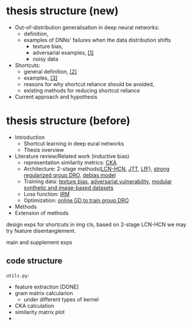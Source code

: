 # thesis structure (new)
- Out-of-distribution generalisation in deep neural networks:
    - definition, 
    - examples of DNNs' failures when the data distribution shifts
        - texture bias, 
        - adversarial examples, [[1]](https://github.com/YHJYH/Machine_Learning/blob/main/projects/Master_Thesis/papers/Surface_Statistical_Regularities.md#measuring-the-tendency-of-cnns-to-learn-surface-statistical-regularities)
        - noisy data
- Shortcuts:
	- general definition, [[2]](https://github.com/YHJYH/Machine_Learning/blob/main/projects/Master_Thesis/papers/shortcut_learning_in_deep_NN.md#shortcut-learning-in-deep-neural-networks)
	- examples, [[3]](https://github.com/YHJYH/Machine_Learning/blob/main/projects/Master_Thesis/papers/bias_towards_texture.md#imagenet-trained-cnns-are-biased-towards-texture-increasing-shape-bias-improves-accuracy-and-robustness)
	- reasons for why shortcut reliance should be avoided, 
	- existing methods for reducing shortcut reliance  
- Current approach and hypothesis


# thesis structure (before)
- Introduction
    - Shortcut learning in deep eural networks
    - Thesis overview
- Literature review/Related work (inductive bias)
    - representation similarity metrics: [CKA](https://github.com/YHJYH/Machine_Learning/blob/main/projects/Master_Thesis/papers/similarity_of_NN_CKA.md#similarity-of-neural-network-representations-revisited)
    - Architecture: 2-stage methods([LCN-HCN](https://github.com/YHJYH/Machine_Learning/blob/main/projects/Master_Thesis/papers.md#2-stage-lcn-hcn), [JTT](https://github.com/YHJYH/Machine_Learning/blob/main/projects/Master_Thesis/papers.md#2-stage-just-train-twice), [LfF](https://github.com/YHJYH/Machine_Learning/blob/main/projects/Master_Thesis/papers.md#2-stage-learning-from-failure-lff)), [strong regularized group DRO](https://github.com/YHJYH/Machine_Learning/blob/main/projects/Master_Thesis/papers.md#group-worst-case-loss), [debias model](https://github.com/YHJYH/Machine_Learning/blob/main/projects/Master_Thesis/papers/learn_debias.md#learning-de-biased-representations-with-biased-representations)
    - Training data: [texture bias](https://github.com/YHJYH/Machine_Learning/blob/main/projects/Master_Thesis/papers/bias_towards_texture.md#imagenet-trained-cnns-are-biased-towards-texture-increasing-shape-bias-improves-accuracy-and-robustness), [adversarial vulnerability](https://github.com/YHJYH/Machine_Learning/blob/main/projects/Master_Thesis/papers/adversarial_examples_are_features.md#adversarial-examples-are-not-bugs-they-are-features), [modular synthetic and image-based datasets](https://github.com/YHJYH/Machine_Learning/blob/main/projects/Master_Thesis/papers/pitfall.md#the-pitfalls-of-simplicity-bias-in-neural-networks)
    - Loss function: [IRM](https://github.com/YHJYH/Machine_Learning/blob/main/projects/Master_Thesis/papers/IRM.md#invariant-risk-minimization)
    - Optimization: [online GD to train group DRO](https://github.com/YHJYH/Machine_Learning/blob/main/projects/Master_Thesis/papers.md#group-worst-case-loss)
- Methods
- Extension of methods



design exps for shortcuts in img cls, based on 2-stage LCN-HCN we may try feature disentanglement.

main and supplement exps

## code structure
`utils.py`:
- feature extraction [DONE]
- gram matrix calcularion
    - under different types of kernel
- CKA calculation
- similarity matrix plot
- 

